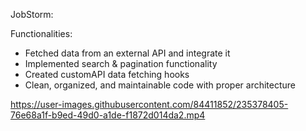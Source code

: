 JobStorm:

Functionalities:

- Fetched data from an external API and integrate it
- Implemented search & pagination functionality
- Created customAPI data fetching hooks
- Clean, organized, and maintainable code with proper architecture

https://user-images.githubusercontent.com/84411852/235378405-76e68a1f-b9ed-49d0-a1de-f1872d014da2.mp4

